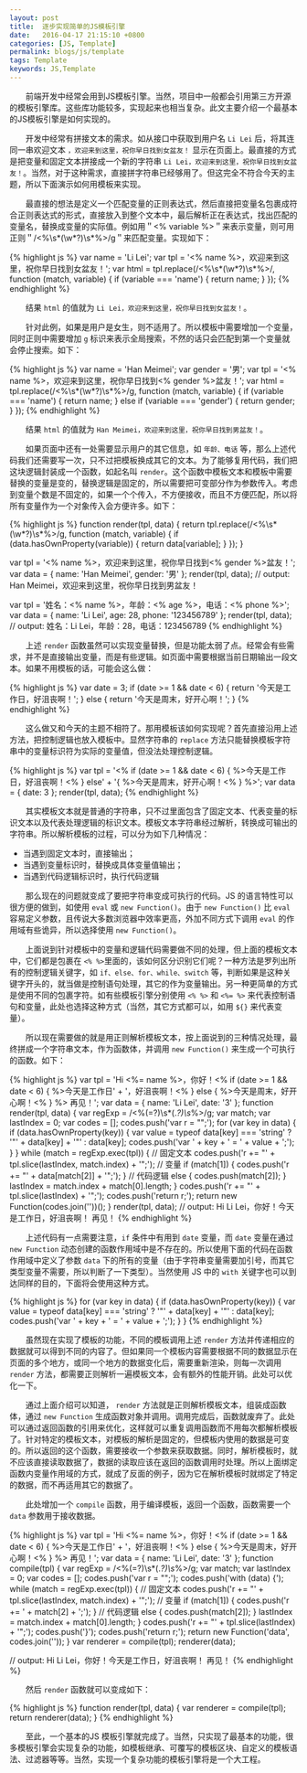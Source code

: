 ```yaml
---
layout: post
title:  逐步实现简单的JS模板引擎
date:   2016-04-17 21:15:10 +0800
categories: [JS, Template]
permalink: blogs/js/template
tags: Template
keywords: JS,Template
---
```


　　前端开发中经常会用到JS模板引擎。当然，项目中一般都会引用第三方开源的模板引擎库。这些库功能较多，实现起来也相当复杂。此文主要介绍一个最基本的JS模板引擎是如何实现的。

　　开发中经常有拼接文本的需求。如从接口中获取到用户名 `Li Lei` 后，将其连同一串欢迎文本 `，欢迎来到这里，祝你早日找到女盆友！` 显示在页面上。最直接的方式是把变量和固定文本拼接成一个新的字符串 `Li Lei，欢迎来到这里，祝你早日找到女盆友！`。当然，对于这种需求，直接拼字符串已经够用了。但这完全不符合今天的主题，所以下面演示如何用模板来实现。

　　最直接的想法是定义一个匹配变量的正则表达式，然后直接把变量名包裹成符合正则表达式的形式，直接放入到整个文本中，最后解析正在表达式，找出匹配的变量名，替换成变量的实际值。例如用＂<% variable %>＂来表示变量，则可用正则＂/<%\s*(\w*?)\s*%>/g＂来匹配变量。实现如下：

{% highlight js %}
var name = 'Li Lei';
var tpl = '<% name %>，欢迎来到这里，祝你早日找到女盆友！';
var html = tpl.replace(/<%\s*(\w*?)\s*%>/, function (match, variable) {
    if (variable === 'name') {
        return name;
    }
});
{% endhighlight %}

　　结果 `html` 的值就为 `Li Lei，欢迎来到这里，祝你早日找到女盆友！`。

　　针对此例，如果是用户是女生，则不适用了。所以模板中需要增加一个变量，同时正则中需要增加 `g` 标识来表示全局搜索，不然的话只会匹配到第一个变量就会停止搜索。如下：

{% highlight js %}
var name = 'Han Meimei';
var gender = '男';
var tpl = '<% name %>，欢迎来到这里，祝你早日找到<% gender %>盆友！';
var html = tpl.replace(/<%\s*(\w*?)\s*%>/g, function (match, variable) {
    if (variable === 'name') {
        return name;
    }
    else if (variable === 'gender') {
        return gender;
    }
});
{% endhighlight %}

　　结果 `html` 的值就为 `Han Meimei，欢迎来到这里，祝你早日找到男盆友！`。

　　如果页面中还有一处需要显示用户的其它信息，如 `年龄、电话` 等，那么上述代码我们还需要写一次，只不过把模板换成其它的文本。为了能够复用代码，我们把这块逻辑封装成一个函数，如起名叫 `render`。这个函数中模板文本和模板中需要替换的变量是变的，替换逻辑是固定的，所以需要把可变部分作为参数传入。考虑到变量个数是不固定的，如果一个个传入，不方便接收，而且不方便匹配，所以将所有变量作为一个对象传入会方便许多。如下：

{% highlight js %}
function render(tpl, data) {
    return tpl.replace(/<%\s*(\w*?)\s*%>/g, function (match, variable) {
        if (data.hasOwnProperty(variable)) {
            return data[variable];
        }
    });
}

var tpl = '<% name %>，欢迎来到这里，祝你早日找到<% gender %>盆友！';
var data = {
    name: 'Han Meimei',
    gender: '男'
};
render(tpl, data);
// output: Han Meimei，欢迎来到这里，祝你早日找到男盆友！

var tpl = '姓名：<% name %>，年龄：<% age %>，电话：<% phone %>';
var data = {
    name: 'Li Lei',
    age: 28,
    phone: '123456789'
};
render(tpl, data);
// output: 姓名：Li Lei，年龄：28，电话：123456789
{% endhighlight %}

　　上述 `render` 函数虽然可以实现变量替换，但是功能太弱了点。经常会有些需求，并不是直接输出变量，而是有些逻辑。如页面中需要根据当前日期输出一段文本。如果不用模板的话，可能会这么做：

{% highlight js %}
var date = 3;
if (date >= 1 && date < 6) {
    return '今天是工作日，好沮丧啊！';
}
else {
    return '今天是周末，好开心啊！';
}
{% endhighlight %}

　　这么做又和今天的主题不相符了。那用模板该如何实现呢？首先直接沿用上述方法，把控制逻辑也放入模板中。显然字符串的 `replace` 方法只能替换模板字符串中的变量标识符为实际的变量值，但没法处理控制逻辑。

{% highlight js %}
var tpl = '<% if (date >= 1 && date < 6) { %>今天是工作日，好沮丧啊！<% } else'
    + '{ %>今天是周末，好开心啊！<% } %>';
var data = {
    date: 3
};
render(tpl, data);
{% endhighlight %}

　　其实模板文本就是普通的字符串，只不过里面包含了固定文本、代表变量的标识文本以及代表处理逻辑的标识文本。模板文本字符串经过解析，转换成可输出的字符串。所以解析模板的过程，可以分为如下几种情况：

- 当遇到固定文本时，直接输出；
- 当遇到变量标识时，替换成具体变量值输出；
- 当遇到代码逻辑标识时，执行代码逻辑

　　那么现在的问题就变成了要把字符串变成可执行的代码。JS 的语言特性可以很方便的做到，如使用 `eval` 或 `new Function()`。由于 `new Function()` 比 `eval` 容易定义参数，且传说大多数浏览器中效率更高，外加不同方式下调用 `eval` 的作用域有些诡异，所以选择使用 `new Function()`。

　　上面说到针对模板中的变量和逻辑代码需要做不同的处理，但上面的模板文本中，它们都是包裹在 `<% %>`里面的，该如何区分识别它们呢？一种方法是罗列出所有的控制逻辑关键字，如 `if、else、for、while、switch` 等，判断如果是这种关键字开头的，就当做是控制语句处理，其它的作为变量输出。另一种更简单的方式是使用不同的包裹字符。如有些模板引擎分别使用 `<% %>` 和 `<%= %>` 来代表控制语句和变量，此处也选择这种方式（当然，其它方式都可以，如用 `${}` 来代表变量）。

　　所以现在需要做的就是用正则解析模板文本，按上面说到的三种情况处理，最终拼成一个字符串文本，作为函数体，并调用 `new Function()` 来生成一个可执行的函数。如下：

{% highlight js %}
var tpl = 'Hi <%= name %>，你好！<% if (date >= 1 && date < 6) { %>今天是工作日'
    + '，好沮丧啊！<% } else { %>今天是周末，好开心啊！<% } %> 再见！';
var data = {
    name: 'Li Lei',
    date: '3'
};
function render(tpl, data) {
    var regExp = /<%(=?)\s*(.*?)\s*%>/g;
    var match;
    var lastIndex = 0;
    var codes = [];
    codes.push('var r = "";');
    for (var key in data) {
        if (data.hasOwnProperty(key)) {
            var value = typeof data[key] === 'string'
                ? '"' + data[key] + '"'
                : data[key];
            codes.push('var ' + key + ' = ' + value + ';');
        }
    }
    while (match = regExp.exec(tpl)) {
        // 固定文本
        codes.push('r += "' + tpl.slice(lastIndex, match.index) + '";');
        // 变量
        if (match[1]) {
            codes.push('r += "' + data[match[2]] + '";');
        }
        // 代码逻辑
        else {
            codes.push(match[2]);
        }
        lastIndex = match.index + match[0].length;
    }
    codes.push('r += "' + tpl.slice(lastIndex) + '";');
    codes.push('return r;');
    return new Function(codes.join(''))();
}
render(tpl, data);
// output: Hi Li Lei，你好！今天是工作日，好沮丧啊！ 再见！
{% endhighlight %}

　　上述代码有一点需要注意，`if` 条件中有用到 `date` 变量，而 `date` 变量在通过 `new Function` 动态创建的函数作用域中是不存在的。所以使用下面的代码在函数作用域中定义了参数 `data` 下的所有的变量（由于字符串变量需要加引号，而其它类型变量不需要，所以判断了一下类型）。当然使用 JS 中的 `with` 关键字也可以到达同样的目的，下面将会使用这种方式。

{% highlight js %}
for (var key in data) {
    if (data.hasOwnProperty(key)) {
        var value = typeof data[key] === 'string'
            ? '"' + data[key] + '"'
            : data[key];
        codes.push('var ' + key + ' = ' + value + ';');
    }
}
{% endhighlight %}

　　虽然现在实现了模板的功能，不同的模板调用上述 `render` 方法并传递相应的数据就可以得到不同的内容了。但如果同一个模板内容需要根据不同的数据显示在页面的多个地方，或同一个地方的数据变化后，需要重新渲染，则每一次调用 `render` 方法，都需要正则解析一遍模板文本，会有额外的性能开销。此处可以优化一下。

　　通过上面介绍可以知道， `render` 方法就是正则解析模板文本，组装成函数体，通过 `new Function` 生成函数对象并调用。调用完成后，函数就废弃了。此处可以通过返回函数的引用来优化，这样就可以重复调用函数而不用每次都解析模板了。针对特定的模板文本，对模板的解析是固定的，但模板内使用的数据是可变的。所以返回的这个函数，需要接收一个参数来获取数据。同时，解析模板时，就不应该直接读取数据了，数据的读取应该在返回的函数调用时处理。所以上面绑定函数内变量作用域的方式，就成了反面的例子，因为它在解析模板时就绑定了特定的数据，而不再适用其它的数据了。

　　此处增加一个 `compile` 函数，用于编译模板，返回一个函数，函数需要一个 `data` 参数用于接收数据。

{% highlight js %}
var tpl = 'Hi <%= name %>，你好！<% if (date >= 1 && date < 6) { %>今天是工作日'
    + '，好沮丧啊！<% } else { %>今天是周末，好开心啊！<% } %> 再见！';
var data = {
    name: 'Li Lei',
    date: '3'
};
function compile(tpl) {
    var regExp = /<%(=?)\s*(.*?)\s*%>/g;
    var match;
    var lastIndex = 0;
    var codes = [];
    codes.push('var r = "";');
    codes.push('with (data) {');
    while (match = regExp.exec(tpl)) {
        // 固定文本
        codes.push('r += "' + tpl.slice(lastIndex, match.index) + '";');
        // 变量
        if (match[1]) {
            codes.push('r += ' + match[2] + ';');
        }
        // 代码逻辑
        else {
            codes.push(match[2]);
        }
        lastIndex = match.index + match[0].length;
    }
    codes.push('r += "' + tpl.slice(lastIndex) + '";');
    codes.push('}');
    codes.push('return r;');
    return new Function('data', codes.join(''));
}
var renderer = compile(tpl);
renderer(data);

// output: Hi Li Lei，你好！今天是工作日，好沮丧啊！ 再见！
{% endhighlight %}

　　然后 `render` 函数就可以变成如下：

{% highlight js %}
function render(tpl, data) {
    var renderer = compile(tpl);
    return renderer(data);
}
{% endhighlight %}

　　至此，一个基本的JS 模板引擎就完成了。当然，只实现了最基本的功能，很多模板引擎会实现复杂的功能，如模板继承、可覆写的模板区块、自定义的模板语法、过滤器等等。当然，实现一个复杂功能的模板引擎将是一个大工程。
